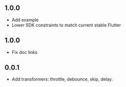 ## 1.0.0

* Add example
* Lower SDK constraints to match current stable Flutter

## 1.0.0

* Fix doc links

## 0.0.1

* Add transformers: throttle, debounce, skip, delay.
